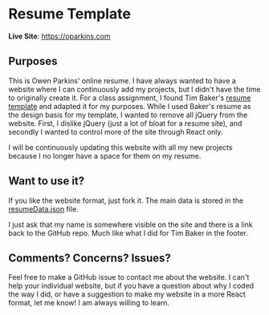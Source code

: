 # Resume Template

**Live Site**: https://oparkins.com

## Purposes

This is Owen Parkins' online resume. I have always wanted to have a website where 
I can continuously add my projects, but I didn't have the time to originally create it. 
For a class assignment, I found Tim Baker's [resume template](https://github.com/tbakerx/react-resume-template)
and adapted it for my purposes. While I used Baker's resume as the design basis for 
my template, I wanted to remove all jQuery from the website. First, I dislike 
jQuery (just a lot of bloat for a resume site), and secondly I wanted to control more
of the site through React only.

I will be continuously updating this website with all my new projects because I no
longer have a space for them on my resume. 

## Want to use it?
If you like the website format, just fork it. The main data is stored in the [resumeData.json](./public/resumeData.json) file.

I just ask that my name is somewhere visible on the site and there is a link back to the GitHub repo. Much like what I did for Tim Baker in the footer.


## Comments? Concerns? Issues? 

Feel free to make a GitHub issue to contact me about the website. I can't help your individual website, but if you have a question about why I coded the way I did, or have a suggestion to make my website in a more React format, let me know! I am always willing to learn.